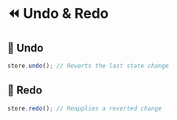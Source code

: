 # ⏪ Undo & Redo

## 🔹 Undo
```typescript
store.undo(); // Reverts the last state change
```

## 🔹 Redo
```typescript
store.redo(); // Reapplies a reverted change
```

